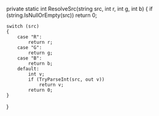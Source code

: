 private static int ResolveSrc(string src, int r, int g, int b)
{
    if (string.IsNullOrEmpty(src))
        return 0;

    switch (src)
    {
        case "R":
            return r;
        case "G":
            return g;
        case "B":
            return b;
        default:
            int v;
            if (TryParseInt(src, out v))
                return v;
            return 0;
    }
}